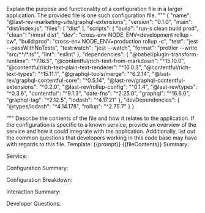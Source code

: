Explain the purpose and functionality of a configuration file in a larger application.
The provided file is one such configuration file.
"""
{
  "name": "@last-rev-marketing-site/graphql-extensions",
  "version": "0.1.0",
  "main": "dist/index.js",
  "files": [
    "dist"
  ],
  "scripts": {
    "build": "run-s clean build:prod",
    "clean": "rimraf dist",
    "dev": "cross-env NODE_ENV=development rollup -cw",
    "build:prod": "cross-env NODE_ENV=production rollup -c",
    "test": "jest --passWithNoTests",
    "test:watch": "jest --watch",
    "format": "prettier --write \"src/**/*.ts\"",
    "lint": "eslint"
  },
  "dependencies": {
    "@babel/plugin-transform-runtime": "^7.16.5",
    "@contentful/rich-text-from-markdown": "^15.10.0",
    "@contentful/rich-text-plain-text-renderer": "^16.0.3",
    "@contentful/rich-text-types": "^15.11.1",
    "@graphql-tools/merge": "^6.2.14",
    "@last-rev/graphql-contentful-core": "^0.5.14",
    "@last-rev/graphql-contentful-extensions": "^0.2.0",
    "@last-rev/rollup-config": "^0.1.4",
    "@last-rev/types": "^0.3.6",
    "contentful": "^9.1.3",
    "date-fns": "^2.25.0",
    "graphql": "^16.6.0",
    "graphql-tag": "^2.12.5",
    "lodash": "^4.17.21"
  },
  "devDependencies": {
    "@types/lodash": "^4.14.178",
    "rollup": "^2.75.7"
  }
}

"""
Describe the contents of the file and how it relates to the application.
If the configuration is specific to a known service, provide an overview of the service and how it could integrate with the application.
Additionally, list out the common questions that developers working in this code base may have with regards to this file.
Template:
{{prompt}}
{{fileContents}}
Summary:
<brief overview of the file and all its major components>

Service:
<describe the service that this configuration file is for>

Configuration Summary:
<describe how this config is setup relative to the default settings>

Configuration Breakdown:
<list out each config paramter and its potentail effect on the application>

Interaction Summary:
<a summary of how the configration could interact with the rest of the application>

Developer Questions:
<a list of questions Developers working with this component may have the following questions when debugging or changing this file>